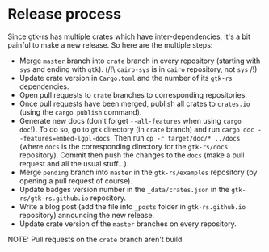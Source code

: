# Release process

Since gtk-rs has multiple crates which have inter-dependencies, it's a bit painful to make a new release. So here are the multiple steps:

 * Merge `master` branch into `crate` branch in every repository (starting with `sys` and ending with `gtk`). (/!\ `cairo-sys` is in `cairo` repository, not `sys` /!\)
 * Update crate version in `Cargo.toml` and the number of its `gtk-rs` dependencies.
 * Open pull requests to `crate` branches to corresponding repositories.
 * Once pull requests have been merged, publish all crates to `crates.io` (using the `cargo publish` command).
 * Generate new docs (don't forget `--all-features` when using `cargo doc`!). To do so, go to `gtk` directory (in `crate` branch) and run `cargo doc --features=embed-lgpl-docs`. Then run `cp -r target/doc/* ../docs` (where `docs` is the corresponding directory for the `gtk-rs/docs` repository). Commit then push the changes to the `docs` (make a pull request and all the usual stuff...).
 * Merge `pending` branch into `master` in the `gtk-rs/examples` repository (by opening a pull request of course).
 * Update badges version number in the `_data/crates.json` in the `gtk-rs/gtk-rs.github.io` repository.
 * Write a blog post (add the file into `_posts` folder in `gtk-rs.github.io` repository) announcing the new release.
 * Update crate version of the `master` branches on every repository.

NOTE: Pull requests on the `crate` branch aren't build.
